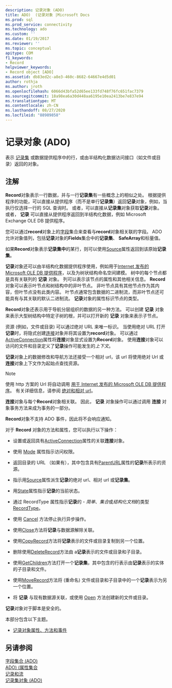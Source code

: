 ```yaml
---
description: 记录对象 (ADO)
title: ADO)  (记录对象 |Microsoft Docs
ms.prod: sql
ms.prod_service: connectivity
ms.technology: ado
ms.custom: ''
ms.date: 01/19/2017
ms.reviewer: ''
ms.topic: conceptual
apitype: COM
f1_keywords:
- Record
helpviewer_keywords:
- Record object [ADO]
ms.assetid: db83ed2c-a8e3-460c-8682-64667e4d5d01
author: rothja
ms.author: jroth
ms.openlocfilehash: 6066d43bfa52d65ee133fd748f76fc651fac7379
ms.sourcegitcommit: 18a98ea6a30d448aa6195e10ea2413be7e837e94
ms.translationtype: MT
ms.contentlocale: zh-CN
ms.lasthandoff: 08/27/2020
ms.locfileid: "88989858"
---
```

# <a name="record-object-ado"></a>记录对象 (ADO)
表示 [记录集](./recordset-object-ado.md) 或数据提供程序中的行，或由半结构化数据访问接口（如文件或目录）返回的对象。  
  
## <a name="remarks"></a>注解  
 **Record**对象表示一行数据，并与一行**记录集**有一些概念上的相似之处。 根据提供程序的功能，可以直接从提供程序（而不是单行**记录集**）返回**记录**对象，例如，当执行仅选择一行的 SQL 查询时。 或者，可以直接从**记录集**对象获取**记录**对象。 或者， **记录** 可以直接从提供程序返回到半结构化数据，例如 Microsoft Exchange OLE DB 提供程序。  
  
 您可以通过**record**对象上的[字段](./fields-collection-ado.md)集合来查看与**record**对象相关联的字段。 ADO 允许对象值列，包括**记录**对象的**Fields**集合中的**记录集**、 **SafeArray**和标量值。  
  
 如果**Record**对象表示**记录集中**的某行，则可以使用[Source](./source-property-ado-record.md)属性返回到该原始**记录集**。  
  
 **记录**对象还可以由半结构化数据提供程序使用，例如用于[Internet 发布的 Microsoft OLE DB 提供程序](../../guide/appendixes/microsoft-ole-db-provider-for-internet-publishing.md)，以及为树状结构命名空间建模。 树中的每个节点都是具有关联列的 **记录** 对象。 列可以表示该节点的属性和其他相关信息。 **Record**对象可以表示叶节点和树结构中的非叶节点。 非叶节点具有其他节点作为其内容，但叶节点没有此类内容。 叶节点通常包含数据的二进制流，而非叶节点还可能具有与其关联的默认二进制流。 **记录**对象的属性标识节点的类型。  
  
 **Record**对象还表示用于导航分层组织的数据的另一种方法。 可以创建 **记录** 对象来表示大型树结构中特定子树的根，并可以打开新的 **记录** 对象来表示子节点。  
  
 资源 (例如，文件或目录) 可以通过绝对 URL 来唯一标识。 当使用绝对 URL 打开**记录**时，将隐式创建[连接](./connection-object-ado.md)对象并将其设置为**record**对象。 可以通过[ActiveConnection](./activeconnection-property-ado.md)属性将**连接**对象显式设置为**Record**对象。 使用**连接**对象可以访问的文件和目录定义了**记录**操作可能发生的*上下文*。  
  
 **记录**对象上的数据修改和导航方法还接受一个相对 url，该 url 将使用绝对 Url 或**连接**对象上下文作为起始点查找资源。  
  
> [!NOTE]
>  使用 http 方案的 Url 将自动调用 [用于 Internet 发布的 Microsoft OLE DB 提供程序](../../guide/appendixes/microsoft-ole-db-provider-for-internet-publishing.md)。 有关详细信息，请参阅 [绝对和相对 url](../../guide/data/absolute-and-relative-urls.md)。  
  
 **连接**对象与每个**Record**对象相关联。 因此， **记录** 对象操作可以通过调用 **连接** 对象事务方法来成为事务的一部分。  
  
 **Record**对象不支持 ADO 事件，因此将不会响应通知。  
  
 对于 **Record** 对象的方法和属性，您可以执行以下操作：  
  
-   设置或返回具有[ActiveConnection](./activeconnection-property-ado.md)属性的关联**连接**对象。  
  
-   使用 [Mode](./mode-property-ado.md) 属性指示访问权限。  
  
-   返回目录的 URL （如果有），其中包含具有[ParentURL](./parenturl-property-ado.md)属性的**记录**所表示的资源。  
  
-   指示用[Source](./source-property-ado-record.md)属性派生**记录**的绝对 url、相对 url 或**记录集**。  
  
-   用[State](./state-property-ado.md)属性指示**记录**的当前状态。  
  
-   通过 RecordType 属性指示**记录**的  -  *简单*、*集合*或*结构化文档*的类型[RecordType](./recordtype-property-ado.md)。  
  
-   使用 [Cancel](./cancel-method-ado.md) 方法停止执行异步操作。  
  
-   使用[Close](./close-method-ado.md)方法将**记录**与数据源解除关联。  
  
-   使用[CopyRecord](./copyrecord-method-ado.md)方法将**记录**表示的文件或目录复制到另一个位置。  
  
-   删除使用[DeleteRecord](./deleterecord-method-ado.md)方法由 a**记录**表示的文件或目录和子目录。  
  
-   使用[GetChildren](./getchildren-method-ado.md)方法打开一个**记录集**，其中包含的行表示由**记录**表示的实体的子目录和文件。  
  
-   使用[MoveRecord](./moverecord-method-ado.md)方法将 (重命名) 文件或目录和子目录中的一个**记录**表示为另一个位置。  
  
-   将 **记录** 与现有数据源关联，或使用 [Open](./open-method-ado-record.md) 方法创建新的文件或目录。  
  
 **记录**对象对于脚本是安全的。  
  
 本部分包含以下主题。  
  
-   [记录对象属性、方法和事件](./record-object-properties-methods-and-events.md)  
  
## <a name="see-also"></a>另请参阅  
 [字段集合 (ADO) ](./fields-collection-ado.md)   
 [ADO)  (属性集合 ](./properties-collection-ado.md)   
 [记录和流](../../guide/data/records-and-streams.md)   
 [记录集对象 (ADO)](./recordset-object-ado.md)